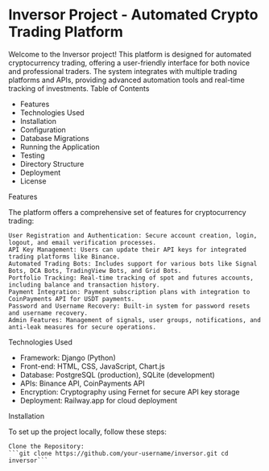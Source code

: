 # Inversor Project - Automated Crypto Trading Platform

Welcome to the Inversor project! This platform is designed for automated cryptocurrency trading, offering a user-friendly interface for both novice and professional traders. The system integrates with multiple trading platforms and APIs, providing advanced automation tools and real-time tracking of investments.
Table of Contents

 - Features
 - Technologies Used
 - Installation
 - Configuration
 - Database Migrations
 - Running the Application
 - Testing
 - Directory Structure
 - Deployment
 - License

Features

The platform offers a comprehensive set of features for cryptocurrency trading:

    User Registration and Authentication: Secure account creation, login, logout, and email verification processes.
    API Key Management: Users can update their API keys for integrated trading platforms like Binance.
    Automated Trading Bots: Includes support for various bots like Signal Bots, DCA Bots, TradingView Bots, and Grid Bots.
    Portfolio Tracking: Real-time tracking of spot and futures accounts, including balance and transaction history.
    Payment Integration: Payment subscription plans with integration to CoinPayments API for USDT payments.
    Password and Username Recovery: Built-in system for password resets and username recovery.
    Admin Features: Management of signals, user groups, notifications, and anti-leak measures for secure operations.

Technologies Used

 - Framework: Django (Python)
 - Front-end: HTML, CSS, JavaScript, Chart.js
 - Database: PostgreSQL (production), SQLite (development)
 - APIs: Binance API, CoinPayments API
 - Encryption: Cryptography using Fernet for secure API key storage
 - Deployment: Railway.app for cloud deployment

Installation

To set up the project locally, follow these steps:

    Clone the Repository:
    ```git clone https://github.com/your-username/inversor.git cd inversor```


